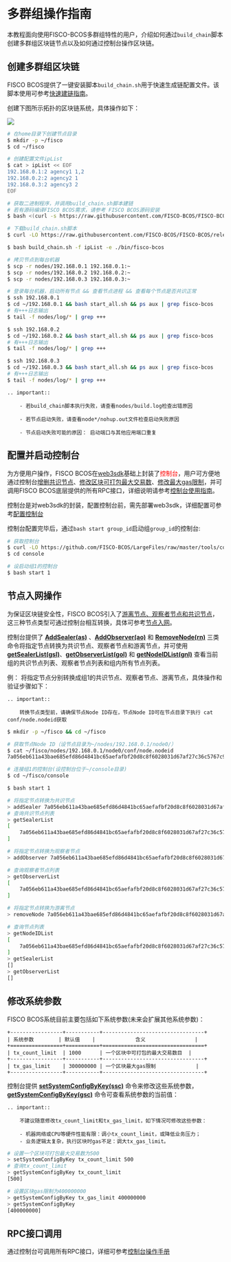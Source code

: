 # 多群组操作指南

本教程面向使用FISCO-BCOS多群组特性的用户，介绍如何通过`build_chain`脚本创建多群组区块链节点以及如何通过控制台操作区块链。

## 创建多群组区块链

FISCO BCOS提供了一键安装脚本`build_chain.sh`用于快速生成链配置文件。该脚本使用可参考[快速建链指南](./build_chain.md)。

创建下图所示拓扑的区块链系统，具体操作如下：

![](../../images/group/example.png)

```bash
# 在home目录下创建节点目录
$ mkdir -p ~/fisco
$ cd ~/fisco

# 创建配置文件ipList
$ cat > ipList << EOF
192.168.0.1:2 agency1 1,2
192.168.0.2:2 agency2 1
192.168.0.3:2 agency3 2
EOF

# 获取二进制程序，并调用build_chain.sh脚本建链
# 若有源码编译FISCO BCOS需求，请参考 FISCO BCOS源码安装
$ bash <(curl -s https://raw.githubusercontent.com/FISCO-BCOS/FISCO-BCOS/release-2.0.1/tools/ci/download_bin.sh) -b release-2.0.1

# 下载build_chain.sh脚本
$ curl -LO https://raw.githubusercontent.com/FISCO-BCOS/FISCO-BCOS/release-2.0.1/tools/build_chain.sh && chmod u+x build_chain.sh

$ bash build_chain.sh -f ipList -e ./bin/fisco-bcos

# 拷贝节点到每台机器
$ scp -r nodes/192.168.0.1 192.168.0.1:~
$ scp -r nodes/192.168.0.2 192.168.0.2:~
$ scp -r nodes/192.168.0.3 192.168.0.3:~

# 登录每台机器，启动所有节点 && 查看节点进程 && 查看每个节点是否共识正常
$ ssh 192.168.0.1
$ cd ~/192.168.0.1 && bash start_all.sh && ps aux | grep fisco-bcos
# 有+++日志输出
$ tail -f nodes/log/* | grep +++

$ ssh 192.168.0.2
$ cd ~/192.168.0.2 && bash start_all.sh && ps aux | grep fisco-bcos
# 有+++日志输出
$ tail -f nodes/log/* | grep +++

$ ssh 192.168.0.3
$ cd ~/192.168.0.3 && bash start_all.sh && ps aux | grep fisco-bcos
# 有+++日志输出
$ tail -f nodes/log/* | grep +++
```

```eval_rst
.. important::

    - 若build_chain脚本执行失败，请查看nodes/build.log检查出错原因

    - 若节点启动失败，请查看node*/nohup.out文件检查启动失败原因

    - 节点启动失败可能的原因： 启动端口与其他应用端口重复
```

## 配置并启动控制台

为方便用户操作，FISCO BCOS在[web3sdk](../sdk/index.html)基础上封装了<font color=#FF0000>控制台</font>，用户可方便地通过控制台[增删共识节点](./console.html#addminer)、[修改区块可打包最大交易数](./console.html#setsystemconfigbykey)、[修改最大gas限制](./console.html#setsystemconfigbykey)，并可调用FISCO BCOS底层提供的所有RPC接口，详细说明请参考[控制台使用指南](./console.md)。

控制台是对web3sdk的封装，配置控制台前，需先部署web3sdk，详细配置可参考[配置控制台](./console.html#id7)

控制台配置完毕后，通过`bash start group_id`启动组`group_id`的控制台:

```bash
# 获取控制台
$ curl -LO https://github.com/FISCO-BCOS/LargeFiles/raw/master/tools/console.tar.gz && tar -zxf console.tar.gz
$ cd console

# 设启动组1的控制台
$ bash start 1

```


## 节点入网操作


为保证区块链安全性，FISCO BCOS引入了[游离节点、观察者节点和共识节点](../design/security_control/node_access_management.html#id6)，这三种节点类型可通过控制台相互转换，具体可参考[节点入网](./node_access_management.md)。

控制台提供了 **[AddSealer(as)](./console.html#addminer)** 、**[AddObserver(ao)](./console.html#addobserver)** 和 **[RemoveNode(rn)](./console.html#removenode)** 三类命令将指定节点转换为共识节点、观察者节点和游离节点，并可使用 **[getSealerList(gsl)](./console.html#getminerlist)**、**[getObserverList(gol)](./console.html#getobserverlist)** 和 **[getNodeIDList(gnl)](./console.html#getnodeidlist)** 查看当前组的共识节点列表、观察者节点列表和组内所有节点列表。

例：
将指定节点分别转换成组1的共识节点、观察者节点、游离节点，具体操作和验证步骤如下：

```eval_rst
.. important::
    
    转换节点类型前，请确保节点Node ID存在，节点Node ID可在节点目录下执行 cat conf/node.nodeid获取
```

```bash
$ mkdir -p ~/fisco && cd ~/fisco

# 获取节点Node ID（设节点目录为~/nodes/192.168.0.1/node0/）
$ cat ~/fisco/nodes/192.168.0.1/node0/conf/node.nodeid
7a056eb611a43bae685efd86d4841bc65aefafbf20d8c8f6028031d67af27c36c5767c9c79cff201769ed80ff220b96953da63f92ae83554962dc2922aa0ef50

# 连接组1的控制台(设控制台位于~/console目录)
$ cd ~/fisco/console

$ bash start 1

# 将指定节点转换为共识节点
> addSealer 7a056eb611a43bae685efd86d4841bc65aefafbf20d8c8f6028031d67af27c36c5767c9c79cff201769ed80ff220b96953da63f92ae83554962dc2922aa0ef50
# 查询共识节点列表
> getSealerList
[
	7a056eb611a43bae685efd86d4841bc65aefafbf20d8c8f6028031d67af27c36c5767c9c79cff201769ed80ff220b96953da63f92ae83554962dc2922aa0ef50
]

# 将指定节点转换为观察者节点
> addObserver 7a056eb611a43bae685efd86d4841bc65aefafbf20d8c8f6028031d67af27c36c5767c9c79cff201769ed80ff220b96953da63f92ae83554962dc2922aa0ef50

# 查询观察者节点列表
> getObserverList
[
	7a056eb611a43bae685efd86d4841bc65aefafbf20d8c8f6028031d67af27c36c5767c9c79cff201769ed80ff220b96953da63f92ae83554962dc2922aa0ef50
]

# 将指定节点转换为游离节点
> removeNode 7a056eb611a43bae685efd86d4841bc65aefafbf20d8c8f6028031d67af27c36c5767c9c79cff201769ed80ff220b96953da63f92ae83554962dc2922aa0ef50

# 查询节点列表
> getNodeIDList
[
	7a056eb611a43bae685efd86d4841bc65aefafbf20d8c8f6028031d67af27c36c5767c9c79cff201769ed80ff220b96953da63f92ae83554962dc2922aa0ef50
]
> getSealerList
[]
> getObserverList
[]

```

## 修改系统参数

FISCO BCOS系统目前主要包括如下系统参数(未来会扩展其他系统参数)：


```eval_rst
+-----------------+-----------+---------------------------------+
| 系统参数        | 默认值    |             含义                |
+=================+===========+=================================+
| tx_count_limit  | 1000      | 一个区块中可打包的最大交易数目  |
+-----------------+-----------+---------------------------------+
| tx_gas_limit    | 300000000 | 一个区块最大gas限制             |
+-----------------+-----------+---------------------------------+

```

控制台提供 **[setSystemConfigByKey(ssc)](./console.html#setsystemconfigbykey)** 命令来修改这些系统参数，**[getSystemConfigByKey(gsc)](./console.html#getsystemconfigbykey)** 命令可查看系统参数的当前值：


```eval_rst
.. important::

    不建议随意修改tx_count_limit和tx_gas_limit，如下情况可修改这些参数：

    - 机器网络或CPU等硬件性能有限：调小tx_count_limit，或降低业务压力；
    - 业务逻辑太复杂，执行区块时gas不足：调大tx_gas_limit。
```

```bash
# 设置一个区块可打包最大交易数为500
> setSystemConfigByKey tx_count_limit 500
# 查询tx_count_limit
> getSystemConfigByKey tx_count_limit
[500]

# 设置区块gas限制为400000000
> getSystemConfigByKey tx_gas_limit 400000000
> getSystemConfigByKey
[400000000]
```

## RPC接口调用

通过控制台可调用所有RPC接口，详细可参考[控制台操作手册](./console.html#id10)
